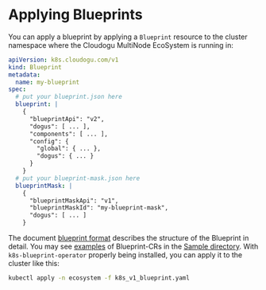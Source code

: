 # Applying Blueprints

You can apply a blueprint by applying a `Blueprint` resource to the cluster namespace where the Cloudogu MultiNode EcoSystem is running in:

```yaml
apiVersion: k8s.cloudogu.com/v1
kind: Blueprint
metadata:
  name: my-blueprint
spec:
  # put your blueprint.json here
  blueprint: |
    {
      "blueprintApi": "v2",
      "dogus": [ ... ],
      "components": [ ... ],
      "config": {
        "global": { ... },
        "dogus": { ... }
      }
    }
  # put your blueprint-mask.json here
  blueprintMask: |
    {
      "blueprintMaskApi": "v1",
      "blueprintMaskId": "my-blueprint-mask",
      "dogus": [ ... ]
    }
```
The document [blueprint format](./blueprint_format_en.md) describes the structure of the Blueprint in detail.
You may see [examples](../../samples/k8s_v1_blueprint.yaml) of Blueprint-CRs in the [Sample directory](../../samples/). With `k8s-blueprint-operator` properly being installed, you can apply it to the cluster like this:

```bash
kubectl apply -n ecosystem -f k8s_v1_blueprint.yaml
```
